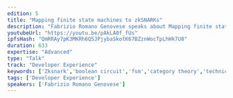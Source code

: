 ```yaml
---
edition: 5
title: "Mapping finite state machines to zkSNARKs"
description: "Fabrizio Romano Genovese speaks about Mapping finite state machines to zkSNARKs."
youtubeUrl: "https://youtu.be/pAkLA0f_fUs"
ipfsHash: "QmRRAy7pK3MKRh6Q5JPjybaSkotK67BZznWocTpLhHk7U8"
duration: 633
expertise: "Advanced"
type: "Talk"
track: "Developer Experience"
keywords: ['Zksnark','boolean circuit','fsm','category theory','technical']
tags: ['Developer Experience']
speakers: ['Fabrizio Romano Genovese']
---
```

